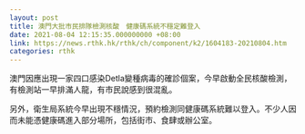 ```yaml
---
layout: post
title: 澳門大批市民排隊檢測核酸　健康碼系統不穩定難登入
date: 2021-08-04 12:15:35.000000000 +08:00
link: https://news.rthk.hk/rthk/ch/component/k2/1604183-20210804.htm
categories: rthk
---
```


澳門因應出現一家四口感染Detla變種病毒的確診個案，今早啟動全民核酸檢測，有檢測站一早排滿人龍，有市民說感到很混亂。

另外，衛生局系統今早出現不穩情況，預約檢測同健康碼系統難以登入。不少人因而未能憑健康碼進入部分場所，包括街市、食肆或辦公室。
